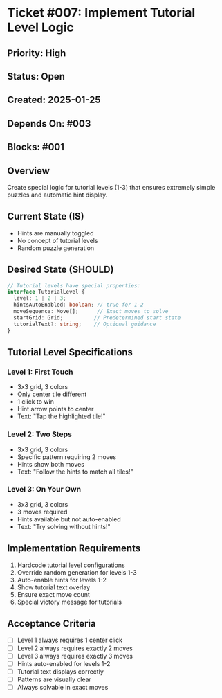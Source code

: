 # Ticket #007: Implement Tutorial Level Logic

## Priority: High
## Status: Open
## Created: 2025-01-25
## Depends On: #003
## Blocks: #001

## Overview
Create special logic for tutorial levels (1-3) that ensures extremely simple puzzles and automatic hint display.

## Current State (IS)
- Hints are manually toggled
- No concept of tutorial levels
- Random puzzle generation

## Desired State (SHOULD)
```typescript
// Tutorial levels have special properties:
interface TutorialLevel {
  level: 1 | 2 | 3;
  hintsAutoEnabled: boolean; // true for 1-2
  moveSequence: Move[];      // Exact moves to solve
  startGrid: Grid;          // Predetermined start state
  tutorialText?: string;    // Optional guidance
}
```

## Tutorial Level Specifications

### Level 1: First Touch
- 3x3 grid, 3 colors
- Only center tile different
- 1 click to win
- Hint arrow points to center
- Text: "Tap the highlighted tile!"

### Level 2: Two Steps
- 3x3 grid, 3 colors
- Specific pattern requiring 2 moves
- Hints show both moves
- Text: "Follow the hints to match all tiles!"

### Level 3: On Your Own
- 3x3 grid, 3 colors
- 3 moves required
- Hints available but not auto-enabled
- Text: "Try solving without hints!"

## Implementation Requirements
1. Hardcode tutorial level configurations
2. Override random generation for levels 1-3
3. Auto-enable hints for levels 1-2
4. Show tutorial text overlay
5. Ensure exact move count
6. Special victory message for tutorials

## Acceptance Criteria
- [ ] Level 1 always requires 1 center click
- [ ] Level 2 always requires exactly 2 moves
- [ ] Level 3 always requires exactly 3 moves
- [ ] Hints auto-enabled for levels 1-2
- [ ] Tutorial text displays correctly
- [ ] Patterns are visually clear
- [ ] Always solvable in exact moves
